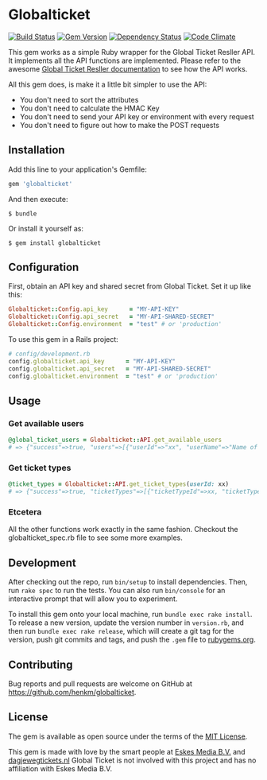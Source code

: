 # Globalticket
[![Build Status](https://secure.travis-ci.org/henkm/globalticket.png)](http://travis-ci.org/henkm/globalticket)
[![Gem Version](https://badge.fury.io/rb/globalticket.svg)](http://badge.fury.io/rb/globalticket)
[![Dependency Status](https://gemnasium.com/henkm/globalticket.svg)](https://gemnasium.com/henkm/globalticket)
[![Code Climate](https://codeclimate.com/github/henkm/globalticket/badges/gpa.svg)](https://codeclimate.com/github/henkm/globalticket)

This gem works as a simple Ruby wrapper for the Global Ticket Resller API. It implements all the API functions are implemented. Please refer to the awesome [Global Ticket Resller documentation](https://globalreseller.nl/documentation/) to see how the API works.


All this gem does, is make it a little bit simpler to use the API:
- You don't need to sort the attributes
- You don't need to calculate the HMAC Key
- You don't need to send your API key or environment with every request
- You don't need to figure out how to make the POST requests

## Installation

Add this line to your application's Gemfile:

```ruby
gem 'globalticket'
```

And then execute:

    $ bundle

Or install it yourself as:

    $ gem install globalticket

## Configuration

First, obtain an API key and shared secret from Global Ticket. Set it up like this:
```ruby
Globalticket::Config.api_key      = "MY-API-KEY"
Globalticket::Config.api_secret   = "MY-API-SHARED-SECRET"
Globalticket::Config.environment  = "test" # or 'production'
```

To use this gem in a Rails project:
```ruby
# config/development.rb
config.globalticket.api_key      = "MY-API-KEY"
config.globalticket.api_secret   = "MY-API-SHARED-SECRET"
config.globalticket.environment  = "test" # or 'production'
```

## Usage

### Get available users
```ruby
@global_ticket_users = Globalticket::API.get_available_users
# => {"success"=>true, "users"=>[{"userId"=>"xx", "userName"=>"Name of the museum", etc..}, {"userId"=>"yy", "userName"=>"Name of the museum", etc..}]}
```

### Get ticket types
```ruby
@ticket_types = Globalticket::API.get_ticket_types(userId: xx)
# => {"success"=>true, "ticketTypes"=>[{"ticketTypeId"=>xx, "ticketTypeName"=>"Dagticket", "ticketTypePrice"=>"10.00"}, ...]}
```

### Etcetera

All the other functions work exactly in the same fashion. Checkout the globalticket_spec.rb file to see some more examples.

## Development

After checking out the repo, run `bin/setup` to install dependencies. Then, run `rake spec` to run the tests. You can also run `bin/console` for an interactive prompt that will allow you to experiment.

To install this gem onto your local machine, run `bundle exec rake install`. To release a new version, update the version number in `version.rb`, and then run `bundle exec rake release`, which will create a git tag for the version, push git commits and tags, and push the `.gem` file to [rubygems.org](https://rubygems.org).

## Contributing

Bug reports and pull requests are welcome on GitHub at https://github.com/henkm/globalticket.


## License

The gem is available as open source under the terms of the [MIT License](http://opensource.org/licenses/MIT).

This gem is made with love by the smart people at [Eskes Media B.V.](http://www.eskesmedia.nl) and [dagjewegtickets.nl](https://www.dagjewegtickets.nl)
Global Ticket is not involved with this project and has no affiliation with Eskes Media B.V.

